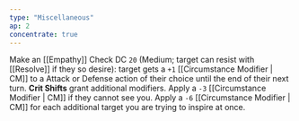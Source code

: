```yaml
---
type: "Miscellaneous"
ap: 2
concentrate: true
---
```


Make an [[Empathy]] Check DC `20` (Medium; target can resist with [[Resolve]] if they so desire): target gets a `+1` [[Circumstance Modifier | CM]] to a Attack or Defense action of their choice until the end of their next turn. **Crit Shifts** grant additional modifiers.
Apply a `-3` [[Circumstance Modifier | CM]] if they cannot see you.
Apply a `-6` [[Circumstance Modifier | CM]] for each additional target you are trying to inspire at once.
